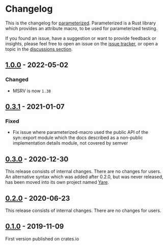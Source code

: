 # Changelog

This is the changelog for [parameterized](https://github.com/foresterre/parameterized). Parameterized is a Rust library
which provides an attribute macro, to be used for parameterized testing.

If you found an issue, have a suggestion or want to provide feedback or insights, please feel free to open an issue on
the [issue tracker](https://github.com/foresterre/parameterized/issues), or open a topic in the [discussions section](https://github.com/foresterre/parameterized/discussions).

## [1.0.0] - 2022-05-02

### Changed

* MSRV is now `1.38`

[1.0.0]: https://github.com/foresterre/parameterized/releases/tag/v1.0.0

## [0.3.1] - 2021-01-07

### Fixed

* Fix issue where parameterized-macro used the public API of the syn::export module which the docs described as 
a non-public implementation details module, not covered by semver


[0.3.1]: https://github.com/foresterre/parameterized/releases/tag/v0.3.1

## [0.3.0] - 2020-12-30

This release consists of internal changes. There are no changes for users.
An alternative syntax which was added after 0.2.0, but was never released,
has been moved into its own project named [Yare](https://github.com/foresterre/yare). 

[0.3.0]: https://github.com/foresterre/parameterized/releases/tag/v0.3.0

## [0.2.0] - 2020-06-23

This release consists of internal changes. There are no changes for users.

[0.2.0]: https://github.com/foresterre/parameterized/releases/tag/v0.2.0

## [0.1.0] - 2019-11-09

First version published on crates.io

[0.1.0]: https://github.com/foresterre/parameterized/releases/tag/v0.1.0
